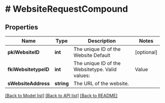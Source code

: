 # # WebsiteRequestCompound

## Properties

Name | Type | Description | Notes
------------ | ------------- | ------------- | -------------
**pkiWebsiteID** | **int** | The unique ID of the Website Default | [optional]
**fkiWebsitetypeID** | **int** | The unique ID of the Websitetype.  Valid values:  |Value|Description| |-|-| |1|Website| |2|Twitter| |3|Facebook| |4|Survey| |
**sWebsiteAddress** | **string** | The URL of the website. |

[[Back to Model list]](../../README.md#models) [[Back to API list]](../../README.md#endpoints) [[Back to README]](../../README.md)

